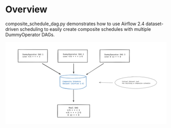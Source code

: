 Overview
========

composite_schedule_dag.py demonstrates how to use Airflow 2.4 dataset-driven scheduling to easily create composite schedules with multiple DummyOperator DAGs.

![Composite Schedule Diagram](img/composite1.png?raw=true "Composite Schedule Diagram")